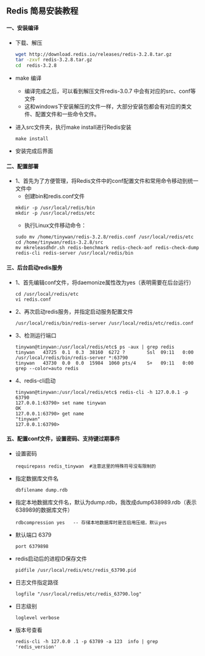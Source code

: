 ## Redis 简易安装教程
#### 一、安装编译
+ 下载、解压   		
    ```Bash
    wget http://download.redis.io/releases/redis-3.2.8.tar.gz
    tar -zxvf redis-3.2.8.tar.gz
    cd  redis-3.2.8
    ```
+ make 编译

    + 编译完成之后，可以看到解压文件redis-3.0.7 中会有对应的src、conf等文件       
    + 这和windows下安装解压的文件一样，大部分安装包都会有对应的类文件、配置文件和一些命令文件。

+ 进入src文件夹，执行make install进行Redis安装

    ```
    make install
    ```

+ 安装完成后界面			

#### 二、配置部署

+ 1、首先为了方便管理，将Redis文件中的conf配置文件和常用命令移动到统一文件中			
    + 创建bin和redis.conf文件
    ```
    mkdir -p /usr/local/redis/bin
    mkdir -p /usr/local/redis/etc
    ```
    + 执行Linux文件移动命令：
    ```
    sudo mv /home/tinywan/redis-3.2.8/redis.conf /usr/local/redis/etc
    cd /home/tinywan/redis-3.2.8/src
    mv mkreleasdhdr.sh redis-benchmark redis-check-aof redis-check-dump redis-cli redis-server /usr/local/redis/bin
    ```
#### 三、后台启动redis服务
+ 1、首先编辑conf文件，将daemonize属性改为yes（表明需要在后台运行）
    ```
    cd /usr/local/redis/etc
    vi redis.conf
    ```
+ 2、再次启动redis服务，并指定启动服务配置文件	

    ```
    /usr/local/redis/bin/redis-server /usr/local/redis/etc/redis.conf
    ```
+ 3、检测运行端口	
    ```
    tinywan@tinywan:/usr/local/redis/etc$ ps -aux | grep redis
    tinywan   43725  0.1  0.3  38160  6272 ?        Ssl  09:11   0:00 /usr/local/redis/bin/redis-server *:63790
    tinywan   43730  0.0  0.0  15984  1060 pts/4    S+   09:11   0:00 grep --color=auto redis
    ```
+ 4、redis-cli启动
    ```
    tinywan@tinywan:/usr/local/redis/etc$ redis-cli -h 127.0.0.1 -p 63790
    127.0.0.1:63790> set name tinywan
    OK
    127.0.0.1:63790> get name
    "tinywan"
    127.0.0.1:63790> 
    ```

#### 五、配置conf文件，设置密码、支持键过期事件

+ 设置密码

    ```
    requirepass redis_tinywan  #注意这里的特殊符号没有限制的
    ```
+ 指定数据库文件名

    ```
    dbfilename dump.rdb
    ```
+ 指定本地数据库文件名，默认为dump.rdb，我改成dump638989.rdb（表示638989的数据库文件）
    ```
    rdbcompression yes   -- 存储本地数据库时是否启用压缩，默认yes
    ```

+  默认端口 6379 

    ```
    port 6379898
    ```

+ redis启动后的进程ID保存文件 
    ```
    pidfile /usr/local/redis/etc/redis_63790.pid
    ```

+ 日志文件指定路径

    ```
    logfile "/usr/local/redis/etc/redis_63790.log"
    ```

+ 日志级别
    ```
    loglevel verbose
    ```

+ 版本号查看
    ```
    redis-cli -h 127.0.0 .1 -p 63789 -a 123  info | grep 'redis_version'
    ```











